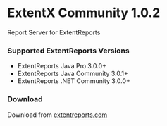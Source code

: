 # ExtentX Community 1.0.2

Report Server for ExtentReports

### Supported ExtentReports Versions

* ExtentReports Java Pro 3.0.0+
* ExtentReports Java Community 3.0.1+
* ExtentReports .NET Community 3.0.0+

### Download

Download from [extentreports.com](http://extentreports.com/community/)
